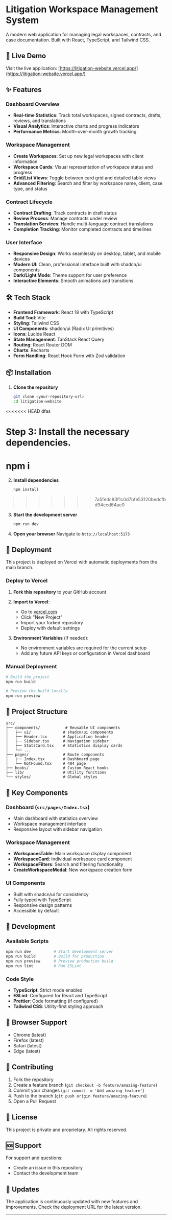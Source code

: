 
# Litigation Workspace Management System

A modern web application for managing legal workspaces, contracts, and case documentation. Built with React, TypeScript, and Tailwind CSS.

## 🚀 Live Demo

Visit the live application: [https://litigation-website.vercel.app/](https://litigation-website.vercel.app/)

## ✨ Features

### Dashboard Overview
- **Real-time Statistics**: Track total workspaces, signed contracts, drafts, reviews, and translations
- **Visual Analytics**: Interactive charts and progress indicators
- **Performance Metrics**: Month-over-month growth tracking

### Workspace Management
- **Create Workspaces**: Set up new legal workspaces with client information
- **Workspace Cards**: Visual representation of workspace status and progress
- **Grid/List Views**: Toggle between card grid and detailed table views
- **Advanced Filtering**: Search and filter by workspace name, client, case type, and status

### Contract Lifecycle
- **Contract Drafting**: Track contracts in draft status
- **Review Process**: Manage contracts under review
- **Translation Services**: Handle multi-language contract translations
- **Completion Tracking**: Monitor completed contracts and timelines

### User Interface
- **Responsive Design**: Works seamlessly on desktop, tablet, and mobile devices
- **Modern UI**: Clean, professional interface built with shadcn/ui components
- **Dark/Light Mode**: Theme support for user preference
- **Interactive Elements**: Smooth animations and transitions

## 🛠️ Tech Stack

- **Frontend Framework**: React 18 with TypeScript
- **Build Tool**: Vite
- **Styling**: Tailwind CSS
- **UI Components**: shadcn/ui (Radix UI primitives)
- **Icons**: Lucide React
- **State Management**: TanStack React Query
- **Routing**: React Router DOM
- **Charts**: Recharts
- **Form Handling**: React Hook Form with Zod validation

## 📦 Installation

1. **Clone the repository**
   ```bash
   git clone <your-repository-url>
   cd litigation-website
   ```

<<<<<<< HEAD
dfas
# Step 3: Install the necessary dependencies.
npm i
=======
2. **Install dependencies**
   ```bash
   npm install
   ```
>>>>>>> 7a5fedc83f1c0d7bfe53120bedcfbd94ccd64ae0

3. **Start the development server**
   ```bash
   npm run dev
   ```

4. **Open your browser**
   Navigate to `http://localhost:5173`

## 🚀 Deployment

This project is deployed on Vercel with automatic deployments from the main branch.

### Deploy to Vercel

1. **Fork this repository** to your GitHub account

2. **Import to Vercel**:
   - Go to [vercel.com](https://vercel.com)
   - Click "New Project"
   - Import your forked repository
   - Deploy with default settings

3. **Environment Variables** (if needed):
   - No environment variables are required for the current setup
   - Add any future API keys or configuration in Vercel dashboard

### Manual Deployment

```bash
# Build the project
npm run build

# Preview the build locally
npm run preview
```

## 📁 Project Structure

```
src/
├── components/           # Reusable UI components
│   ├── ui/              # shadcn/ui components
│   ├── Header.tsx       # Application header
│   ├── Sidebar.tsx      # Navigation sidebar
│   ├── StatsCard.tsx    # Statistics display cards
│   └── ...
├── pages/               # Route components
│   ├── Index.tsx        # Dashboard page
│   └── NotFound.tsx     # 404 page
├── hooks/               # Custom React hooks
├── lib/                 # Utility functions
└── styles/              # Global styles
```

## 🎯 Key Components

### Dashboard (`src/pages/Index.tsx`)
- Main dashboard with statistics overview
- Workspace management interface
- Responsive layout with sidebar navigation

### Workspace Management
- **WorkspacesTable**: Main workspace display component
- **WorkspaceCard**: Individual workspace card component
- **WorkspaceFilters**: Search and filtering functionality
- **CreateWorkspaceModal**: New workspace creation form

### UI Components
- Built with shadcn/ui for consistency
- Fully typed with TypeScript
- Responsive design patterns
- Accessible by default

## 🔧 Development

### Available Scripts

```bash
npm run dev          # Start development server
npm run build        # Build for production
npm run preview      # Preview production build
npm run lint         # Run ESLint
```

### Code Style

- **TypeScript**: Strict mode enabled
- **ESLint**: Configured for React and TypeScript
- **Prettier**: Code formatting (if configured)
- **Tailwind CSS**: Utility-first styling approach

## 📱 Browser Support

- Chrome (latest)
- Firefox (latest)
- Safari (latest)
- Edge (latest)

## 🤝 Contributing

1. Fork the repository
2. Create a feature branch (`git checkout -b feature/amazing-feature`)
3. Commit your changes (`git commit -m 'Add amazing feature'`)
4. Push to the branch (`git push origin feature/amazing-feature`)
5. Open a Pull Request

## 📄 License

This project is private and proprietary. All rights reserved.

## 🆘 Support

For support and questions:
- Create an issue in this repository
- Contact the development team

## 🔄 Updates

The application is continuously updated with new features and improvements. Check the deployment URL for the latest version.

---


